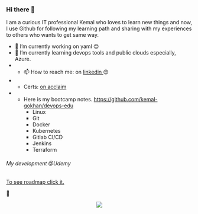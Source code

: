 ### Hi there 👋

I am a curious IT professional Kemal who loves to learn new things and now, I use Github for following my learning path and sharing with my experiences to others who wants to get same way.

- 🔭 I’m currently working on yaml 😊
- 🌱 I’m currently learning devops tools and public clouds especially, Azure.
- - 📫 How to reach me: on [linkedin ](https://www.linkedin.com/in/kemalgokhan/) 😊
- - Certs: [on acclaim](https://www.youracclaim.com/users/kemal-gokhan/badges)
- - Here is my bootcamp notes. https://github.com/kemal-gokhan/devops-edu
    - Linux
    - Git
    - Docker
    - Kubernetes
    - Gitlab CI/CD
    - Jenkins
    - Terraform
 

###### My development @Udemy

[To see roadmap click it. ](https://drive.google.com/drive/folders/1RyPEQAM0UIox1w20edbMsyaz8K8iqgwu?usp=sharing)

👋

<p align="center">
  <img  src="https://media-exp1.licdn.com/dms/image/C4D16AQGwfWqq0eT9XA/profile-displaybackgroundimage-shrink_200_800/0/1589797111997?e=1651104000&v=beta&t=dpr0wv94_esAgUb1WTs3cK-UodtR8RjNcl5tuZvyelM">
</p>

<!--
- 💬 Ask me about 
- 😄 Pronouns: ...
- ⚡ Fun fact: ...
-->

